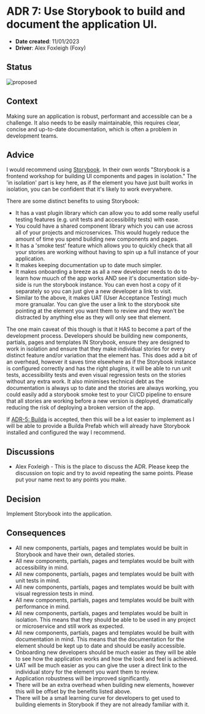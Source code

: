 # ADR 7: Use Storybook to build and document the application UI.

- **Date created**: 11/01/2023
- **Driver**: Alex Foxleigh (Foxy)

## Status

![proposed]

## Context

Making sure an application is robust, performant and accessible can be a challenge. It also needs to be easily maintainable, this requires clear, concise and up-to-date documentation, which is often a problem in development teams.

## Advice

I would recommend using [Storybook](https://storybook.js.org/). In their own words "Storybook is a frontend workshop for building UI components and pages in isolation." The 'in isolation' part is key here, as if the element you have just built works in isolation, you can be confident that it's likely to work everywhere.

There are some distinct benefits to using Storybook:

- It has a vast plugin library which can allow you to add some really useful testing features (e.g. unit tests and accessibility tests) with ease.
- You could have a shared component library which you can use across all of your projects and microservices. This would hugely reduce the amount of time you spend building new components and pages.
- It has a 'smoke test' feature which allows you to quickly check that all your stories are working without having to spin up a full instance of your application.
- It makes keeping documentation up to date much simpler.
- It makes onboarding a breeze as all a new developer needs to do to learn how muuch of the app works AND see it's documentation side-by-side is run the storybook instance. You can even host a copy of it separately so you can just give a new developer a link to visit.
- Similar to the above, it makes UAT (User Acceptance Testing) much more granualar. You can give the user a link to the storybook site pointing at the element you want them to review and they won't be distracted by anything else as they will only see that element.

The one main caveat of this though is that it HAS to become a part of the development process. Developers should be building new components, partials, pages and templates IN Storybook, ensure they are designed to work in isolation and ensure that they make individual stories for every distinct feature and/or variation that the element has. This does add a bit of an overhead, however it saves time elsewhere as if the Storybook instance is configured correctly and has the right plugins, it will be able to run unit tests, accessibility tests and even visual regression tests on the stories without any extra work. It also minimises technical debt as the documentation is always up to date and the stories are always working, you could easily add a storybook smoke test to your CI/CD pipeline to ensure that all stories are working before a new version is deployed, dramatically reducing the risk of deploying a broken version of the app.

If [ADR-5: Builda](./adr-5-builda.md) is accepted, then this will be a lot easier to implement as I will be able to provide a Builda Prefab which will already have Storybook installed and configured the way I recommend.

## Discussions

- Alex Foxleigh - This is the place to discuss the ADR. Please keep the discussion
  on topic and try to avoid repeating the same points. Please put your name next to
  any points you make.

## Decision

Implement Storybook into the application.

## Consequences

- All new components, partials, pages and templates would be built in Storybook and have their own, detailed stories.
- All new components, partials, pages and templates would be built with accessibility in mind.
- All new components, partials, pages and templates would be built with unit tests in mind.
- All new components, partials, pages and templates would be built with visual regression tests in mind.
- All new components, partials, pages and templates would be built with performance in mind.
- All new components, partials, pages and templates would be built in isolation. This means that they should be able to be used in any project or microservice and still work as expected.
- All new components, partials, pages and templates would be built with documentation in mind. This means that the documentation for the element should be kept up to date and should be easily accessible.
- Onboarding new developers should be much easier as they will be able to see how the application works and how the look and feel is achieved.
- UAT will be much easier as you can give the user a direct link to the individual story for the element you want them to review.
- Application robustness will be improved significantly.
- There will be an extra overhead when building new elements, however this will be offset by the benefits listed above.
- There will be a small learning curve for developers to get used to building elements in Storybook if they are not already familiar with it.

[proposed]: https://img.shields.io/badge/Proposed-yellow?style=for-the-badge
[accepted]: https://img.shields.io/badge/Accepted-green?style=for-the-badge
[superceded]: https://img.shields.io/badge/Superceded-orange?style=for-the-badge
[rejected]: https://img.shields.io/badge/Rejected-red?style=for-the-badge
[deprecated]: https://img.shields.io/badge/Deprecated-grey?style=for-the-badge
